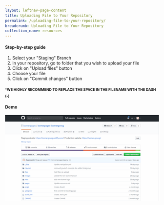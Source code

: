 ```yaml
---
layout: leftnav-page-content
title: Uploading File to Your Repository
permalink: /uploading-file-to-your-repository/
breadcrumb: Uploading File to Your Repository
collection_name: resources
---
```


#### **Step-by-step guide**
1. Select your "Staging" Branch
2. In your repository, go to folder that you wish to upload your file
3. Click on "Upload files" button
4. Choose your file
5. Click on "Commit changes" button

<sub>***WE HIGHLY RECOMMEND TO REPLACE THE SPACE IN THE FILENAME WITH THE DASH (-)**</sub>

#### **Demo**
![How to Upload File to your Website Repository](/images/resources/how-to-upload-file-to-your-repository.gif)
